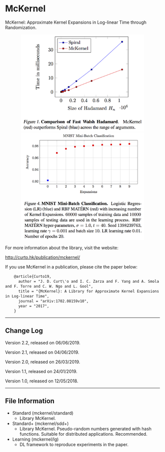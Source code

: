 # McKernel

McKernel: Approximate Kernel Expansions in Log-linear Time through Randomization.

<p align="center">
<img src="fwh.png" width="400">
<img src="matern.png" width="400">
</p>

For more information about the library, visit the website:

  http://curto.hk/publication/mckernel/

If you use McKernel in a publication, please cite the paper below:

        @article{Curto19,
          author = "J. D. Curt\'o and I. C. Zarza and F. Yang and A. Smola and F. Torre and C. W. Ngo and L. Gool",
          title = "{McKernel}: A Library for Approximate Kernel Expansions in Log-linear Time",
          journal = "arXiv:1702.08159v10",
          year = "2017",
        }

--------------------------------------------------------
Change Log
--------------------------------------------------------

Version 2.2, released on 06/06/2019.

Version 2.1, released on 04/06/2019.

Version 2.0, released on 26/03/2019.

Version 1.1, released on 24/01/2019.

Version 1.0, released on 12/05/2018.

--------------------------------------------------------
File Information
--------------------------------------------------------

- Standard (mckernel/standard)
  - Library McKernel.
- Standard+ (mckernel/sdd+)
  - Library McKernel. Pseudo-random numbers generated with hash functions. Suitable for distributed applications. Recommended.
- Learning (mckernel/lg)
  - DL framework to reproduce experiments in the paper.
